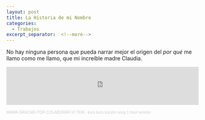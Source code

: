 ```yaml
---
layout: post
title: La Historia de mi Nombre
categories:
  - Trabajos
excerpt_separator:  <!--more-->
---
```


No hay ninguna persona que pueda narrar mejor el origen del *por qué* me llamo como me llamo, que mi increíble madre Claudia.

<p class="message">
<iframe width="100%" height="100" scrolling="no" frameborder="no" allow="autoplay" src="https://w.soundcloud.com/player/?url=https%3A//api.soundcloud.com/tracks/1519890472&color=%2351664c&auto_play=true&hide_related=false&show_comments=true&show_user=true&show_reposts=false&show_teaser=true"></iframe><div style="font-size: 10px; color: #cccccc;line-break: anywhere;word-break: normal;overflow: hidden;white-space: nowrap;text-overflow: ellipsis; font-family: Interstate,Lucida Grande,Lucida Sans Unicode,Lucida Sans,Garuda,Verdana,Tahoma,sans-serif;font-weight: 100;"><a href="https://soundcloud.com/user-574401550" title="MAMA GRACIAS POR COLABORAR IO TKM" target="_blank" style="color: #cccccc; text-decoration: none;">MAMA GRACIAS POR COLABORAR IO TKM</a> · <a href="https://soundcloud.com/user-574401550/kuru-kuru-kururin-song-1-hour" title="kuru kuru kururin" target="_blank" style="color: #cccccc; text-decoration: none;">kuru kuru kururin song 1 hour version</a></div>
</p>
